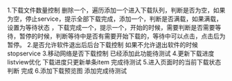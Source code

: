 1.下载文件数量控制   删除一个，遍历添加一个进入下载队列，判断是否为空，如果为空，停止service，提示全部下载完成，添加一个，判断是否满载，如果满载，设置为等待状态  ，下载完成一个，提示一个，开始的时候，需要判断是否需要等待，暂停的时候，判断等待中是否有需要开始下载的，等待中可以点击，点击后为暂停。
2.是否允许软件退出后后台下载控制  如果不允许退出软件的时候stopservice
3.移动网络是否下载控制  已经添加此功能待测试
4.更新下载进度listview优化  下载进度只更新单条item 完成待测试
5.进入页面时的当前下载状态判断  完成
6.添加下载预览图  添加完成待测试